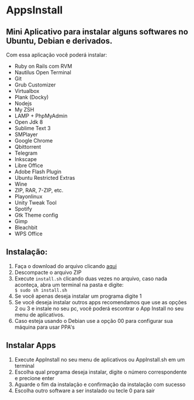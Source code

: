 # AppsInstall
## Mini Aplicativo para instalar alguns softwares no Ubuntu, Debian e derivados.

Com essa aplicação você poderá instalar:

- Ruby on Rails com RVM 
- Nautilus Open Terminal
- Git                    
- Grub Customizer
- Virtualbox              
- Plank (Docky)
- Nodejs               
- My ZSH
- LAMP + PhpMyAdmin        
- Open Jdk 8
- Sublime Text 3         
- SMPlayer
- Google Chrome            
- Qbittorrent
- Telegram                
- Inkscape
- Libre Office           
- Adobe Flash Plugin
- Ubuntu Restricted Extras 
- Wine
- ZIP, RAR, 7-ZIP, etc.   
- Playonlinux
- Unity Tweak Tool        
- Spotify
- Gtk Theme config        
- Gimp
- Bleachbit               
- WPS Office


## Instalação:

<div>
	<ol>
		<li>Faça o download do arquivo clicando <a href="https://github.com/Wilfison/AppsInstall/archive/master.zip">aqui</a></li>
		<li>Descompacte o arquivo ZIP</li>
		<li>Execute <code>install.sh</code> clicando duas vezes no arquivo, caso nada aconteça, abra um terminal na pasta e digite:</li>
			<code>$ sudo sh install.sh</code>
		<li>Se você apenas deseja instalar um programa digite 1</li>
		<li>Se você deseja instalar outros apps recomendamos que use as opções 2 ou 3 e instale no seu pc, você poderá escontrar o App Install no seu menu de aplicativos. </li>
		<li>Caso esteja usando o Debian use a opção 00 para configurar sua máquina para usar PPA's</li>
	</ol>
</div>

## Instalar Apps

<div>
	<ol>
		<li>Execute AppInstall no seu menu de aplicativos ou AppInstall.sh em um terminal</li>
		<li>Escolha qual programa deseja instalar, digite o número correspondente e precione enter</li>
		<li>Aguarde o fim da instalação e confirmação da instalação com sucesso</li>
		<li>Escolha outro software a ser instalado ou tecle 0 para sair</li>
	</ol>
</div>